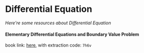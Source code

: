 # Differential Equation
*Here're some resources about Differential Equation*


#### Elementary Differential Equations and Boundary Value Problem
book link: [here](https://pan.baidu.com/s/1P0Z3GHYF5Ky6N9mUdv2fXA), with extraction code: `7h6v`

